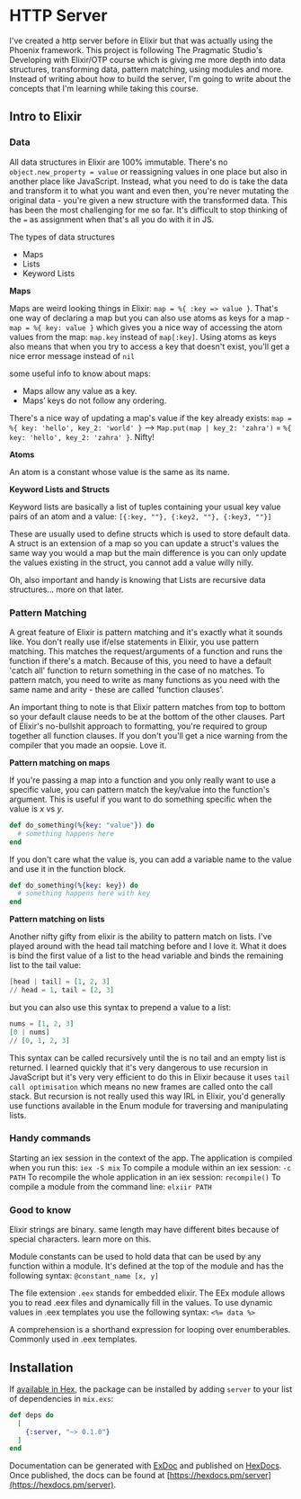 # HTTP Server

I've created a http server before in Elixir but that was actually using the Phoenix framework. This project is following The Pragmatic Studio's Developing with Elixir/OTP course which is giving me more depth into data structures, transforming data, pattern matching, using modules and more. Instead of writing about how to build the server, I'm going to write about the concepts that I'm learning while taking this course.

## Intro to Elixir

### Data

All data structures in Elixir are 100% immutable. There's no `object.new_property = value` or reassigning values in one place but also in another place like JavaScript. Instead, what you need to do is take the data and transform it to what you want and even then, you're never mutating the original data - you're given a new structure with the transformed data. This has been the most challenging for me so far. It's difficult to stop thinking of the `=` as assignment when that's all you do with it in JS.

The types of data structures
- Maps
- Lists
- Keyword Lists

**Maps**

Maps are weird looking things in Elixir: `map = %{ :key => value }`. That's one way of declaring a map but you can also use atoms as keys for a map - `map = %{ key: value }` which gives you a nice way of accessing the atom values from the map: `map.key` instead of `map[:key]`. Using atoms as keys also means that when you try to access a key that doesn't exist, you'll get a nice error message instead of `nil`

some useful info to know about maps:
- Maps allow any value as a key.
- Maps’ keys do not follow any ordering.

There's a nice way of updating a map's value if the key already exists: `map = %{ key: 'hello', key_2: 'world' }` --> `Map.put(map | key_2: 'zahra')` = `%{ key: 'hello', key_2: 'zahra' }`. Nifty!

**Atoms**

An atom is a constant whose value is the same as its name.

**Keyword Lists and Structs**

Keyword lists are basically a list of tuples containing your usual key value pairs of an atom and a value: `[{:key, ""}, {:key2, ""}, {:key3, ""}]`

These are usually used to define structs which is used to store default data. A struct is an extension of a map so you can update a struct's values the same way you would a map but the main difference is you can only update the values existing in the struct, you cannot add a value willy nilly.

Oh, also important and handy is knowing that Lists are recursive data structures... more on that later.

### Pattern Matching

A great feature of Elixir is pattern matching and it's exactly what it sounds like. You don't really use if/else statements in Elixir, you use pattern matching. This matches the request/arguments of a function and runs the function if there's a match. Because of this, you need to have a default 'catch all' function to return something in the case of no matches. To pattern match, you need to write as many functions as you need with the same name and arity - these are called 'function clauses'.

An important thing to note is that Elixir pattern matches from top to bottom so your default clause needs to be at the bottom of the other clauses. Part of Elixir's no-bullshit approach to formatting, you're required to group together all function clauses. If you don't you'll get a nice warning from the compiler that you made an oopsie. Love it.

**Pattern matching on maps**

If you're passing a map into a function and you only really want to use a specific value, you can pattern match the key/value into the function's argument. This is useful if you want to do something specific when the value is _x_ vs _y_.
```elixir
def do_something(%{key: "value"}) do
  # something happens here
end
```
If you don't care what the value is, you can add a variable name to the value and use it in the function block.
```elixir
def do_something(%{key: key}) do
  # something happens here with key
end
```

**Pattern matching on lists**

Another nifty gifty from elixir is the ability to pattern match on lists. I've played around with the head tail matching before and I love it. What it does is bind the first value of a list to the head variable and binds the remaining list to the tail value:
```elixir
[head | tail] = [1, 2, 3]
// head = 1, tail = [2, 3]
```
but you can also use this syntax to prepend a value to a list:
```elixir
nums = [1, 2, 3]
[0 | nums]
// [0, 1, 2, 3]
```
This syntax can be called recursively until the is no tail and an empty list is returned. I learned quickly that it's very dangerous to use recursion in JavaScript but it's very very efficient to do this in Elixir because it uses `tail call optimisation` which means no new frames are called onto the call stack. But recursion is not really used this way IRL in Elixir, you'd generally use functions available in the Enum module for traversing and manipulating lists.

### Handy commands

Starting an iex session in the context of the app. The application is compiled when you run this: `iex -S mix`
To compile a module within an iex session: `-c PATH`
To recompile the whole application in an iex session: `recompile()`
To compile a module from the command line: `elxiir PATH`

### Good to know

Elixir strings are binary. same length may have different bites because of special characters. learn more on this.

Module constants can be used to hold data that can be used by any function within a module. It's defined at the top of the module and has the following syntax: `@constant_name [x, y]`

The file extension `.eex` stands for embedded elixir. The EEx module allows you to read .eex files and dynamically fill in the values. To use dynamic values in .eex templates you use the following syntax: `<%= data %>`

A comprehension is a shorthand expression for looping over enumberables. Commonly used in .eex templates.

## Installation

If [available in Hex](https://hex.pm/docs/publish), the package can be installed
by adding `server` to your list of dependencies in `mix.exs`:

```elixir
def deps do
  [
    {:server, "~> 0.1.0"}
  ]
end
```

Documentation can be generated with [ExDoc](https://github.com/elixir-lang/ex_doc)
and published on [HexDocs](https://hexdocs.pm). Once published, the docs can
be found at [https://hexdocs.pm/server](https://hexdocs.pm/server).

